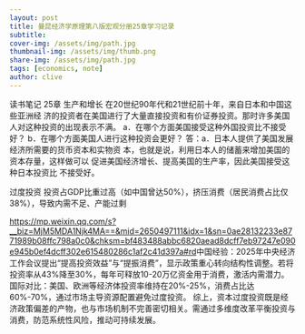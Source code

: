 ```yaml
---
layout: post
title: 曼昆经济学原理第八版宏观分册25章学习记录
subtitle: 
cover-img: /assets/img/path.jpg
thumbnail-img: /assets/img/thumb.png
share-img: /assets/img/path.jpg
tags: [economics, note]
author: clive
---
```


读书笔记
25章 生产和增长
在20世纪90年代和21世纪前十年，来自日本和中国这些亚洲经
济的投资者在美国进行了大量直接投资和有价证券投资。那时许多美国
人对这种投资的出现表示不满。
a．在哪个方面美国接受这种外国投资比不接受好？
b．在哪个方面美国人进行这种投资会更好？
答：a．日本人提供了美国发展经济所需要的货币资本和实物资
本，也就是说，利用日本人的储蓄来增加美国的资本存量，这样做可以
促进美国经济增长、提高美国的生产率，因此美国接受这种日本投资比
不接受好。

过度投资
投资占GDP比重过高（如中国曾达50%），挤压消费（居民消费占比仅38%），导致内需不足、产能过剩

https://mp.weixin.qq.com/s?__biz=MjM5MDA1Njk4MA==&mid=2650497111&idx=1&sn=0ae28132233e8771989b08ffc798a0c0&chksm=bf483488abbc6820aead8dcff7eb97247e090e945b0ef4dcff302e615480286c1af2c41d397a#rd
​中国经验​：2025年中央经济工作会议提出“提高投资效益”与“提振消费”，显示政策重心转向结构性调整。若将投资率从43%降至30%，每年可释放10-20万亿资金用于消费，激活内需潜力。
​国际对比​：美国、欧洲等经济体投资率维持在20%-25%，消费占比达60%-70%，通过市场主导资源配置避免过度投资。
综上，资本过度投资既是经济政策偏差的产物，也与市场机制不完善密切相关。需通过多维度改革平衡投资与消费，防范系统性风险，推动可持续发展。

